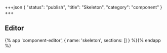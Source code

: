 +++json
{
  "status": "publish",
  "title": "Skeleton",
  "category": "component"
}
+++

## Editor

{%
  app 'component-editor', {
    name: 'skeleton',
    sections: []
  }
%}{% endapp %}
